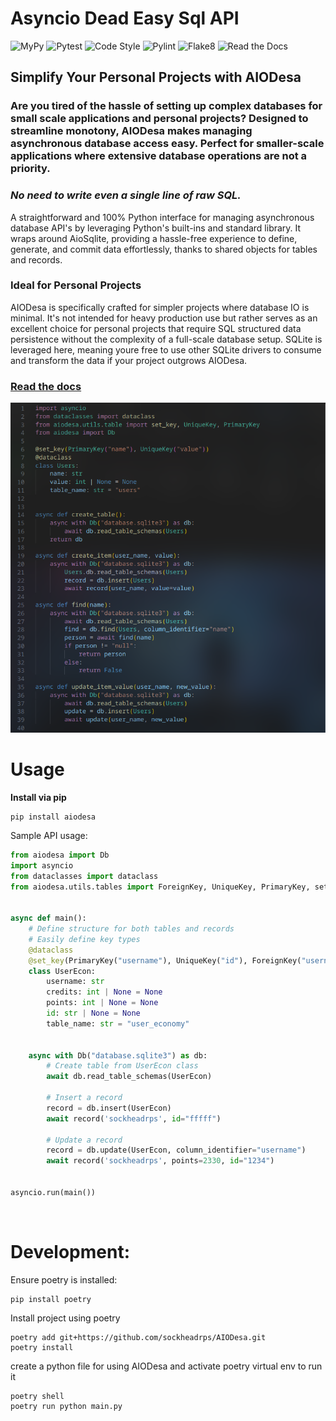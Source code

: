 # Asyncio Dead Easy Sql API
![MyPy](https://img.shields.io/badge/MyPy-88.78%25-brightgreen)
![Pytest](https://img.shields.io/badge/Pytest-96%25-brightgreen)
![Code Style](https://img.shields.io/badge/code%20style-black-000000)
![Pylint](https://img.shields.io/badge/Pylint-10/10-brightgreen)
![Flake8](https://img.shields.io/badge/Flake8-passed-brightgreen)
![Read the Docs](https://img.shields.io/badge/documentation-0.1.12-blue)


## Simplify Your Personal Projects with AIODesa

### Are you tired of the hassle of setting up complex databases for small scale applications and personal projects? Designed to streamline monotony, AIODesa makes managing asynchronous database access easy. Perfect for smaller-scale applications where extensive database operations are not a priority.

### *No need to write even a single line of raw SQL.*

A straightforward and 100% Python interface for managing asynchronous database API's by leveraging Python's built-ins and standard library. It wraps around AioSqlite, providing a hassle-free experience to define, generate, and commit data effortlessly, thanks to shared objects for tables and records.


### Ideal for Personal Projects

AIODesa is specifically crafted for simpler projects where database IO is minimal. It's not intended for heavy production use but rather serves as an excellent choice for personal projects that require SQL structured data persistence without the complexity of a full-scale database setup. SQLite is leveraged here, meaning youre free to use other SQLite drivers to consume and transform the data if your project outgrows AIODesa.


### [Read the docs](https://sockheadrps.github.io/AIODesa/index.html)

![AIODesa](https://github.com/sockheadrps/AIODesa/raw/main/desa.png?raw=true)


# Usage

__Install via pip__
```
pip install aiodesa
```

Sample API usage:

```python
from aiodesa import Db
import asyncio
from dataclasses import dataclass
from aiodesa.utils.tables import ForeignKey, UniqueKey, PrimaryKey, set_key


async def main():
	# Define structure for both tables and records
	# Easily define key types
	@dataclass
	@set_key(PrimaryKey("username"), UniqueKey("id"), ForeignKey("username", "anothertable"))
	class UserEcon:
		username: str
		credits: int | None = None
		points: int | None = None
		id: str | None = None
		table_name: str = "user_economy"


	async with Db("database.sqlite3") as db:
		# Create table from UserEcon class
		await db.read_table_schemas(UserEcon)

		# Insert a record
		record = db.insert(UserEcon)
		await record('sockheadrps', id="fffff")

		# Update a record
		record = db.update(UserEcon, column_identifier="username")
		await record('sockheadrps', points=2330, id="1234")
		

asyncio.run(main())

```

<br>

# Development:

Ensure poetry is installed:

```
pip install poetry
```

Install project using poetry

```
poetry add git+https://github.com/sockheadrps/AIODesa.git
poetry install
```

create a python file for using AIODesa and activate poetry virtual env to run it

```
poetry shell
poetry run python main.py
```
